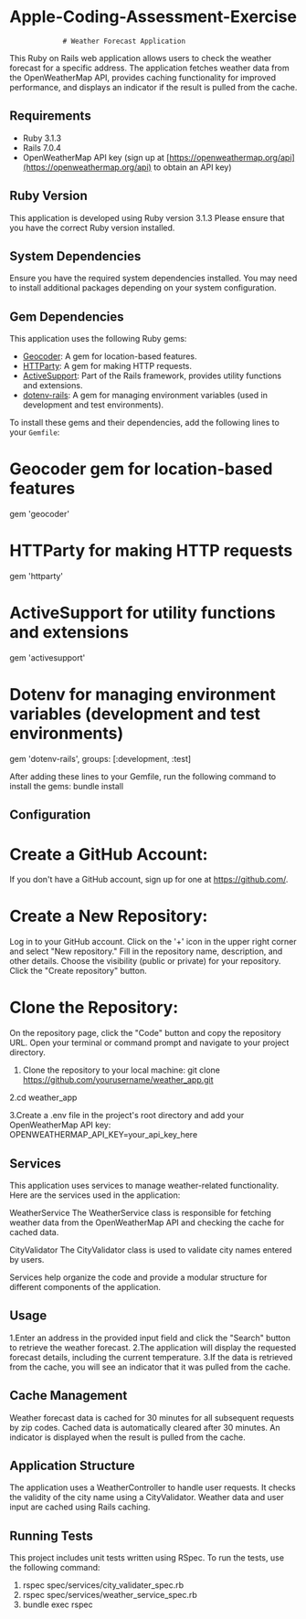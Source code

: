 # Apple-Coding-Assessment-Exercise

                 # Weather Forecast Application

This Ruby on Rails web application allows users to check the weather forecast for a specific address. The application fetches weather data from the OpenWeatherMap API, provides caching functionality for improved performance, and displays an indicator if the result is pulled from the cache.

## Requirements

- Ruby 3.1.3
- Rails 7.0.4
- OpenWeatherMap API key (sign up at [https://openweathermap.org/api](https://openweathermap.org/api) to  obtain an API key)

## Ruby Version

This application is developed using Ruby version 3.1.3 Please ensure that you have the correct Ruby version installed.

## System Dependencies

Ensure you have the required system dependencies installed. You may need to install additional packages depending on your system configuration.

## Gem Dependencies

This application uses the following Ruby gems:

- [Geocoder](https://github.com/alexreisner/geocoder): A gem for location-based features.
- [HTTParty](https://github.com/jnunemaker/httparty): A gem for making HTTP requests.
- [ActiveSupport](https://guides.rubyonrails.org/active_support_core_extensions.html): Part of the Rails framework, provides utility functions and extensions.
- [dotenv-rails](https://github.com/bkeepers/dotenv): A gem for managing environment variables (used in development and test environments).

To install these gems and their dependencies, add the following lines to your `Gemfile`:

# Geocoder gem for location-based features
gem 'geocoder'

# HTTParty for making HTTP requests
gem 'httparty'

# ActiveSupport for utility functions and extensions
gem 'activesupport'

# Dotenv for managing environment variables (development and test environments)
gem 'dotenv-rails', groups: [:development, :test]

After adding these lines to your Gemfile, run the following command to install the gems:
 bundle install

## Configuration

# Create a GitHub Account:
If you don't have a GitHub account, sign up for one at https://github.com/.
 
 # Create a New Repository:
Log in to your GitHub account.
Click on the '+' icon in the upper right corner and select "New repository."
Fill in the repository name, description, and other details.
Choose the visibility (public or private) for your repository.
Click the "Create repository" button.

# Clone the Repository:

On the repository page, click the "Code" button and copy the repository URL.
Open your terminal or command prompt and navigate to your project directory.

1. Clone the repository to your local machine:
git clone https://github.com/yourusername/weather_app.git

2.cd weather_app

3.Create a .env file in the project's root directory and add your OpenWeatherMap API key:
OPENWEATHERMAP_API_KEY=your_api_key_here

## Services
This application uses services to manage weather-related functionality. Here are the services used in the application:

WeatherService
The WeatherService class is responsible for fetching weather data from the OpenWeatherMap API and checking the cache for cached data.

CityValidator
The CityValidator class is used to validate city names entered by users.

Services help organize the code and provide a modular structure for different components of the application.

## Usage

1.Enter an address in the provided input field and click the "Search" button to retrieve the weather forecast.
2.The application will display the requested forecast details, including the current temperature.
3.If the data is retrieved from the cache, you will see an indicator that it was pulled from the cache.

## Cache Management

Weather forecast data is cached for 30 minutes for all subsequent requests by zip codes.
Cached data is automatically cleared after 30 minutes.
An indicator is displayed when the result is pulled from the cache.

## Application Structure
The application uses a WeatherController to handle user requests.
It checks the validity of the city name using a CityValidator.
Weather data and user input are cached using Rails caching.

## Running Tests
This project includes unit tests written using RSpec. To run the tests, use the following command:
1. rspec spec/services/city_validater_spec.rb
2. rspec spec/services/weather_service_spec.rb
3. bundle exec rspec

